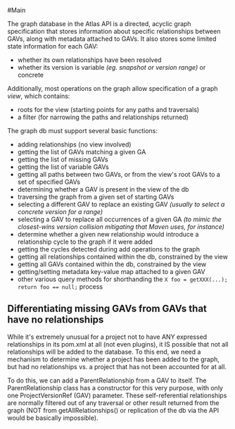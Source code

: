 <!-- Freeki metadata. Do not remove this section!
TITLE: Main
-->
#Main

The graph database in the Atlas API is a directed, acyclic graph specification that stores information about specific relationships between GAVs, along with metadata attached to GAVs. It also stores some limited state information for each GAV:

- whether its own relationships have been resolved
- whether its version is variable *(eg. snapshot or version range)* or concrete

Additionally, most operations on the graph allow specification of a graph *view*, which contains:

- roots for the view (starting points for any paths and traversals)
- a filter (for narrowing the paths and relationships returned)

The graph db must support several basic functions:

- adding relationships (no view involved)
- getting the list of GAVs matching a given GA
- getting the list of missing GAVs
- getting the list of variable GAVs
- getting all paths between two GAVs, or from the view's root GAVs to a set of specified GAVs
- determining whether a GAV is present in the view of the db
- traversing the graph from a given set of starting GAVs
- selecting a different GAV to replace an existing GAV *(usually to select a concrete version for a range)*
- selecting a GAV to replace all occurrences of a given GA *(to mimic the closest-wins version collision mitigating that Maven uses, for instance)*
- determine whether a given new relationship would introduce a relationship cycle to the graph if it were added
- getting the cycles detected during add operations to the graph
- getting all relationships contained within the db, constrained by the view
- getting all GAVs contained within the db, constrained by the view
- getting/setting metadata key-value map attached to a given GAV
- other various query methods for shorthanding the `X foo = getXXX(...); return foo == null;` process

## Differentiating missing GAVs from GAVs that have no relationships

While it's extremely unusual for a project not to have ANY expressed relationships in its pom.xml at all (not even plugins), it IS possible that not all relationships will be added to the database. To this end, we need a mechanism to determine whether a project has been added to the graph, but had no relationships vs. a project that has not been accounted for at all.

To do this, we can add a ParentRelationship from a GAV to itself. The ParentRelationship class has a constructor for this very purpose, with only one ProjectVersionRef (GAV) parameter. These self-referential relationships are normally filtered out of any traversal or other result returned from the graph (NOT from getAllRelationships() or replication of the db via the API would be basically impossible).
